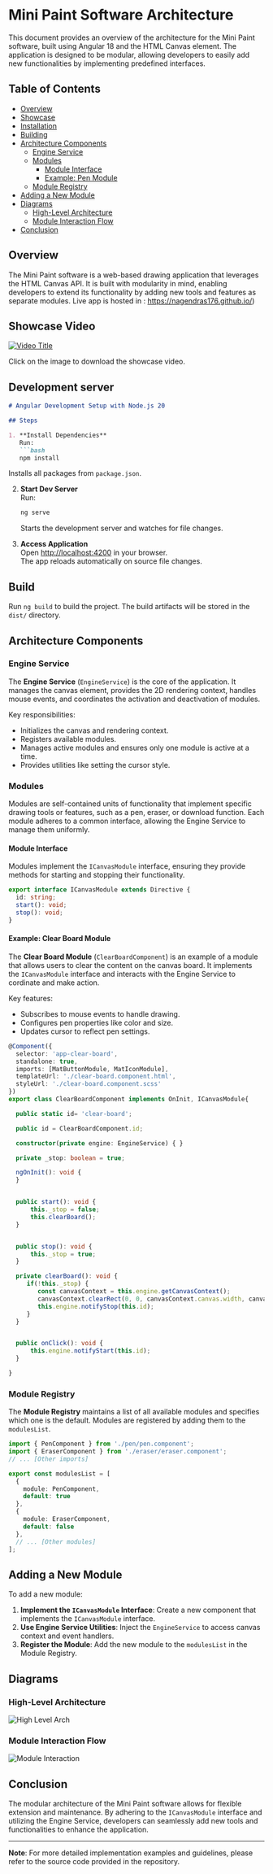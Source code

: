 # Mini Paint Software Architecture

This document provides an overview of the architecture for the Mini Paint software, built using Angular 18 and the HTML Canvas element. The application is designed to be modular, allowing developers to easily add new functionalities by implementing predefined interfaces. 

## Table of Contents

- [Overview](#overview)
- [Showcase](#showcase-video)
- [Installation](#development-server)
- [Building](#build)
- [Architecture Components](#architecture-components)
  - [Engine Service](#engine-service)
  - [Modules](#modules)
    - [Module Interface](#module-interface)
    - [Example: Pen Module](#example-pen-module)
  - [Module Registry](#module-registry)
- [Adding a New Module](#adding-a-new-module)
- [Diagrams](#diagrams)
  - [High-Level Architecture](#high-level-architecture)
  - [Module Interaction Flow](#module-interaction-flow)
- [Conclusion](#conclusion)

## Overview

The Mini Paint software is a web-based drawing application that leverages the HTML Canvas API. It is built with modularity in mind, enabling developers to extend its functionality by adding new tools and features as separate modules. Live app is hosted in : https://nagendras176.github.io/)

## Showcase Video

[![Video Title](https://raw.githubusercontent.com/nagendras176/public-asset/refs/heads/main/Screenshot%202024-11-17%20at%2011.56.51%20PM.png)](https://github.com/nagendras176/public-asset/raw/refs/heads/main/Paint%20Application%20Showcase%20with%20Angular.mp4)

Click on the image to download the showcase video.

## Development server


```markdown
# Angular Development Setup with Node.js 20

## Steps

1. **Install Dependencies**  
   Run:
   ```bash
   npm install
   ```
   Installs all packages from `package.json`.

2. **Start Dev Server**  
   Run:
   ```bash
   ng serve
   ```
   Starts the development server and watches for file changes.

3. **Access Application**  
   Open [http://localhost:4200](http://localhost:4200) in your browser.  
   The app reloads automatically on source file changes.



## Build

Run `ng build` to build the project. The build artifacts will be stored in the `dist/` directory.


## Architecture Components

### Engine Service

The **Engine Service** (`EngineService`) is the core of the application. It manages the canvas element, provides the 2D rendering context, handles mouse events, and coordinates the activation and deactivation of modules.

Key responsibilities:

- Initializes the canvas and rendering context.
- Registers available modules.
- Manages active modules and ensures only one module is active at a time.
- Provides utilities like setting the cursor style.



### Modules

Modules are self-contained units of functionality that implement specific drawing tools or features, such as a pen, eraser, or download function. Each module adheres to a common interface, allowing the Engine Service to manage them uniformly.

#### Module Interface

Modules implement the `ICanvasModule` interface, ensuring they provide methods for starting and stopping their functionality.

```typescript
export interface ICanvasModule extends Directive {
  id: string;
  start(): void;
  stop(): void;
}
```

#### Example: Clear Board Module

The **Clear Board Module** (`ClearBoardComponent`) is an example of a module that allows users to clear the content on the canvas board. It implements the `ICanvasModule` interface and interacts with the Engine Service to cordinate and make action.

Key features:

- Subscribes to mouse events to handle drawing.
- Configures pen properties like color and size.
- Updates cursor to reflect pen settings.

```typescript
@Component({
  selector: 'app-clear-board',
  standalone: true,
  imports: [MatButtonModule, MatIconModule],
  templateUrl: './clear-board.component.html',
  styleUrl: './clear-board.component.scss'
})
export class ClearBoardComponent implements OnInit, ICanvasModule{

  public static id= 'clear-board';

  public id = ClearBoardComponent.id;

  constructor(private engine: EngineService) { }

  private _stop: boolean = true;

  ngOnInit(): void {
  }


  public start(): void {
      this._stop = false;
      this.clearBoard();  
  }


  public stop(): void {
      this._stop = true;
  }

  private clearBoard(): void {
     if(!this._stop) {
        const canvasContext = this.engine.getCanvasContext();
        canvasContext.clearRect(0, 0, canvasContext.canvas.width, canvasContext.canvas.height);
        this.engine.notifyStop(this.id);
     }
  }


  public onClick(): void {
      this.engine.notifyStart(this.id);
  }

}
```

### Module Registry

The **Module Registry** maintains a list of all available modules and specifies which one is the default. Modules are registered by adding them to the `modulesList`.

```typescript
import { PenComponent } from './pen/pen.component';
import { EraserComponent } from './eraser/eraser.component';
// ... [Other imports]

export const modulesList = [
  {
    module: PenComponent,
    default: true
  },
  {
    module: EraserComponent,
    default: false
  },
  // ... [Other modules]
];
```

## Adding a New Module

To add a new module:

1. **Implement the `ICanvasModule` Interface**: Create a new component that implements the `ICanvasModule` interface.
2. **Use Engine Service Utilities**: Inject the `EngineService` to access canvas context and event handlers.
3. **Register the Module**: Add the new module to the `modulesList` in the Module Registry.

## Diagrams

### High-Level Architecture

![High Level Arch ](https://raw.githubusercontent.com/nagendras176/public-asset/refs/heads/main/Screenshot%202024-11-18%20at%2012.31.23%20AM.png)

### Module Interaction Flow

![Module Interaction](https://raw.githubusercontent.com/nagendras176/public-asset/refs/heads/main/Screenshot%202024-11-18%20at%2012.30.20%20AM.png)

## Conclusion

The modular architecture of the Mini Paint software allows for flexible extension and maintenance. By adhering to the `ICanvasModule` interface and utilizing the Engine Service, developers can seamlessly add new tools and functionalities to enhance the application.

---

**Note**: For more detailed implementation examples and guidelines, please refer to the source code provided in the repository.
